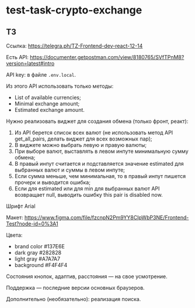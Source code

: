 # test-task-crypto-exchange

## ТЗ

Ссылка: https://telegra.ph/TZ-Frontend-dev-react-12-14

Есть API: https://documenter.getpostman.com/view/8180765/SVfTPnM8?version=latest#intro

API key: в файле `.env.local`.

Из этого API использовать только методы:

- List of available currencies;
- Minimal exchange amount;
- Estimated exchange amount.

Нужно реализовать виджет для создания обмена (только фронт, реакт):

1. Из API берется список всех валют (не использовать метод API get_all_pairs, делать виджет для всех возможных пар);
2. В виджете можно выбрать левую и правую валюты;
3. При выборе валют, выставлять в левом инпуте минимальную сумму обмена;
4. В правый инпут считается и подставляется значение estimated для выбранных валют и суммы в левом инпуте;
5. Если сумма меньше, чем минимальная, то в правый инпут пишется прочерк и выводится ошибка;
6. Если для estimated или для min для выбранных валют API возвращает null, выводить ошибку this pair is disabled now.

Шрифт Arial

Макет: https://www.figma.com/file/fzcnpN2Pm9YY8CIpWbP3NE/Frontend-Test?node-id=0%3A1

Цвета:

- brand color #137E6E
- dark gray #282828
- light gray #A7A7A7
- background #F4F4F4

Состояния кнопок, адаптив, расстояния — на свое усмотрение.

Поддержка — последние версии основных браузеров.

Дополнительно (необязательно): реализация поиска.
